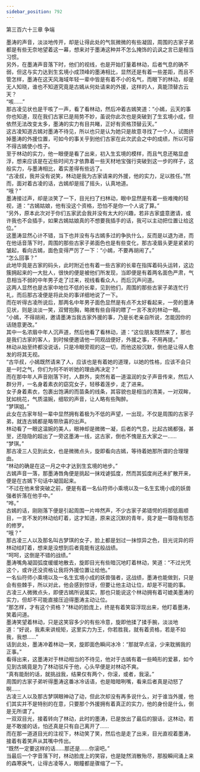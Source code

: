 ```yaml
---
sidebar_position: 792
---
```

 第三百六十三章 争端


墨涛的声音，淡淡地传开，却是让得此处的气氛微微的有些凝固，周围的古家子弟都是有些无奈地望着这一幕，想来对于墨涛这种并不怎么掩饰的讥讽之言已是相当习惯。  
另外，在墨涛声音落下时，他们的视线，也是开始打量着林动，后者气息的确不弱，但这与实力达到生玄境小成顶峰的墨涛相比，显然还是有着一些差距，而且不管怎样，墨涛在这天风海域年轻一辈中皆是有着不小的名气，而眼下的林动，却是无人知晓，谁也不知道究竟是古嫣从何处请来的外援，这样的人，真能顶替古云天？  
“咳……”  
那古凌见状也是干咳了一声，看了看林动，然后冲着古嫣笑道：“小嫣，云天的事你也知道，现在我们古家已是局势不妙，虽说你此次也是突破到了生玄境小成，但依然无法改变太多，墨涛的实力有目共睹，正好有资格顶替云天。”  
这古凌知道古嫣对墨涛不待见，所以也只是认为她只是故意寻找了一个人，试图挤掉墨涛的外援位置，可如今的事关乎到他们古家在此次武会之中的成绩，所以可容不得古嫣使小性子。  
至于林动的实力，他一眼便是看了出来，初入生玄境的模样，而且气息还略显虚浮，想来应该是在近些时间方才依靠着一些天材地宝强行突破到这一步的样子，这般实力，与墨涛相比，着实差得有些远了。  
“古凌叔，我并没有说笑，林动是我为古家请来的外援，他的实力，足以胜任。”然而，面对着古凌的话，古嫣却是摇了摇头，认真地道。  
“哦？”  
墨涛接过声，却是淡笑了一下，目光扫了扫林动，眼中显然是有着一些难掩的轻视，道：“古嫣姑娘，他有没这个资格，恐怕不是你一个人说了算。”  
“另外，原本此次对于你们五家武会我并没有太大的兴趣，若非古家盛意邀请，或许我也不会插手，如果古嫣姑娘真的不想要我插手的话，我可以主动把位置让给这位。”  
这墨涛显然心计不错，当下也并没有与古嫣多过的争执什么，反而是以退为进，而在他话音落下时，周围的那些古家子弟面色也是有些变化，那古凌眉头更是紧紧的皱起，看向古嫣，面色变得严厉了一下：“小嫣，不要再胡闹了。”  
“怎么回事？”  
此地毕竟是古家的码头，此时附近也有着一些古家的长辈在指挥着码头运转，这边簇拥起来的一大批人，很快的便是被他们所发现，当即便是有着两名面色严肃，气息相当不弱的中年男子走了过来，视线看看众人，而后沉声问道。  
这两人显然也是古家中地位不低的长辈，见到他们，周围的那些古家子弟连忙行礼，而后那古凌便是将此处的事详细地说了一下。  
而在听得古凌所说后，那两名中年男子面色显然是有点不太好看起来，一旁的墨涛见状，则是淡淡一笑，双臂抱胸，略微有些自得的瞟了一言不发的林动一眼。  
“小嫣，不得胡闹，邀请墨涛当我古家外援的事，乃是长老亲自所说，怎能因你的话随意更改。”  
其中一名浓眉中年人沉声道，然后他看了看林动，道：“这位朋友既然来了，那也是我们古家的客人，到时候便邀请他一同观战便好，外援之事，不用再提。”  
林动从始至终都没说话，只是冷眼旁观的这一切，而他这般沉默，倒也是让得人愈发的将其无视。  
“古华叔，小嫣既然请来了人，应该也是有着她的道理，以她的性格，应该不会只是一时之气，你们为何不听听她的理由再决定？”  
而在那中年人声音刚落下时，人群外，突然有着一道温润的女子声音传来，然后人群分开，一名身着素衣的窈窕女子，轻移着莲步，走了进来。  
女子身着素衣，包裹出饱满的而苗条的线条，其容貌也是相当的清美，一对双眸，犹如桃花，气质温婉，细软的声音，让人略有些陶醉。  
“梦琪姐。”  
此女在古家年轻一辈中显然拥有着极为不低的声望，一出现，不仅是周围的古家子弟，就连古嫣都是略带欣喜的出声。  
林动看了一眼这温婉的美人，眼神却是微微一凝，后者的气息，比起古嫣都强，甚至，还隐隐的超出了一旁这墨涛一线，这古家，倒也不愧是五大家之一……  
“梦琪。”  
那古凌三人见到此女，也是微微点头，旋即看向古嫣，等待着她那所谓的合理理由。  
“林动的确是在这一月之中才达到生玄境的地步。”  
古嫣声音一落，那墨涛唇角便是挑起一抹戏谑弧度，然而其弧度尚还未扩散开来，便是在古嫣下句话中凝固起来。  
“不过在他未曾突破之前，便是有着一名仙符师小乘境以及一名生玄境小成的妖兽强者折落在他手中。”  
“哗。”  
古嫣的话，刚刚落下便是引起周围一片哗然声，不少古家子弟错愕的将那低眉顺目，一言不发的林动给盯着，这才知道，原来这沉默的青年，竟才是一尊隐有怒态的修罗。  
“哦？”  
那古凌三人以及那名叫古梦琪的女子，脸上都是划过一抹惊异之色，目光诧异的将林动给盯着，想来是没想到后者竟能有这般战绩。  
“呵呵，这倒是不错的战绩。”  
墨涛嘴角凝固弧度缓缓地散去，旋即目光有些暗沉地盯着林动，笑道：“不过光凭这个，或许还没资格让我将外援位置让给他。”  
一名仙符师小乘境以及一名生玄境小成的妖兽强者，这战绩，墨涛也能做到，只是会有些棘手，所以对此，他会感到惊讶，但要让他主动让位，却是不可能的事。  
古凌三人微微点头，即便古嫣所说属实，那也只能说这个林动拥有着可媲美墨涛的实力，但却不可能直接压迫得墨涛主动让位。  
“那怎样，才有这个资格？”林动的脸庞上，终是有着笑容浮现出来，他盯着墨涛，笑着问道。  
墨涛笑望着林动，只是这笑容多少的有些冷意，旋即他揉了揉手腕，淡淡地道：“好说，我素来讲规矩，这里实力为王，你若胜我，就有着资格，若是不如我，我想……”  
话到此处，墨涛冲着林动一笑，旋即面色瞬间冰冷：“那就早点滚，少来耽搁我的正事。”  
看得出来，这墨涛对于林动相当的不待见，他对于古嫣有着一些畸形的爱慕，如今见到古嫣竟是为了林动驳斥于他，心头早便是对林动不爽。  
“真有能耐的话，就挑战我，结果仅有两个，你滚，或者，我滚。”  
周围的古家子弟听得墨涛这番冰冷话语，也是暗暗咧嘴，看来后者真是动怒了啊……  
古凌三人以及那古梦琪眼神动了动，但此次却没有再多说什么，对于谁当外援，他们其实并不是特别的在意，只要那个外援拥有着真正的实力，他的身份是什么，倒是无所谓了。  
一双双目光，接着转向了林动，此时的墨涛，已是放出了最后的狠话，这林动，若是不敢接的话，怕还真是只有自己离开了……  
而在那一道道目光的注视下，林动笑了笑，然后也是走了出来，目光直视着墨涛，接着有着笑声从其嘴中传出。  
“既然一定要这样的话……那还是……你滚吧。”  
当最后一个字音落下时，林动脸庞上的笑容，也是陡然消散殆尽，那股瞬间涌上来的森寒戾气，让得古凌等人，眼瞳都是骤缩了一下。  
  
  
